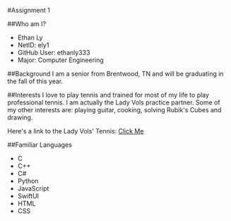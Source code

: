 #Assignment 1

##Who am I?
- Ethan Ly
- NetID: ely1
- GitHub User: ethanly333
- Major: Computer Engineering

##Background
I am a senior from Brentwood, TN and will be graduating in the fall of this year. 

##Interests
I love to play tennis and trained for most of my life to play professional tennis. I am actually the Lady Vols practice partner. Some of my other interests are: playing guitar, cooking, solving Rubik's Cubes and drawing. 

Here's a link to the Lady Vols' Tennis: [Click Me](https://utsports.com/sports/womens-tennis?path=wten)

##Familiar Languages
- C
- C++
- C#
- Python
- JavaScript
- SwiftUI
- HTML
- CSS

